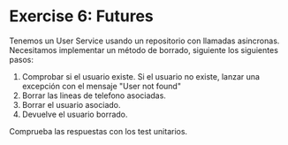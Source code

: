 # Exercise 6: Futures

Tenemos un User Service usando un repositorio con llamadas asincronas. Necesitamos implementar un método de borrado, siguiente los siguientes pasos:

1. Comprobar si el usuario existe.
    Si el usuario no existe, lanzar una excepción con el mensaje "User not found"
2. Borrar las lineas de telefono asociadas.
3. Borrar el usuario asociado.
4. Devuelve el usuario borrado.

Comprueba las respuestas con los test unitarios.